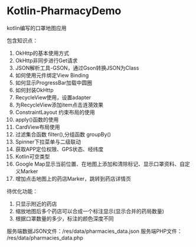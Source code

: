 # Kotlin-PharmacyDemo
kotlin编写的口罩地图应用  

包含知识点：  
   1. OkHttp的基本使用方式  
   2. OkHttp非同步进行Get请求  
   3. JSON解析工具-GSON，通过Gson转换JSON为Class  
   4. 如何使用元件绑定View Binding  
   5. 如何显示ProgressBar加载中圆圈  
   6. 如何封装OkHttp  
   7. RecycleView使用，设置adapter  
   8. 为RecycleView添加item点击涟漪效果  
   9. ConstraintLayout 约束布局的使用  
   10. apply()函数的使用  
   11. CardView布局使用  
   12. 过滤集合函数 filter(),分组函数 groupBy()
   13. Spinner下拉菜单与二级联动
   14. 获取APP定位权限、GPS状态、经纬度
   15. Kotlin可空类型
   16. Google Map显示当前位置、在地图上添加和清除标记、显示口罩资料、自定义Marker
   17. 增加点击地图上的药店Marker，跳转到药店详情页 

待优化功能：
   1. 只显示附近的药店
   2. 缩放地图后多个药店可以合成一个标注显示(显示合并的药局数量)
   3. 根据口罩数量的多少，标注的颜色深度不同

服务端数据JSON文件：/res/data/pharmacies_data.json
服务端PHP文件：    /res/data/pharmacies_data.php
  



    
